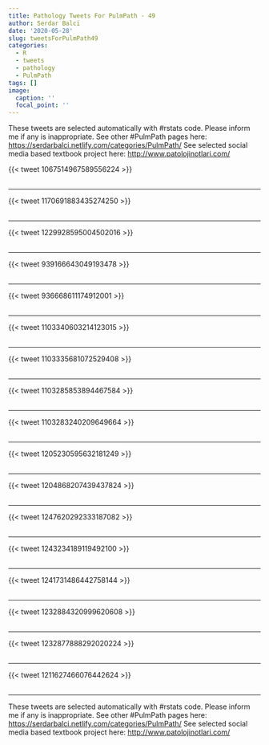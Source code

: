 ```yaml
---
title: Pathology Tweets For PulmPath - 49
author: Serdar Balci
date: '2020-05-28'
slug: tweetsForPulmPath49
categories:
  - R
  - tweets
  - pathology
  - PulmPath
tags: []
image:
  caption: ''
  focal_point: ''
---
```



These tweets are selected automatically with #rstats code. Please inform me if any is inappropriate.
See other #PulmPath pages here: https://serdarbalci.netlify.com/categories/PulmPath/ 
See selected social media based textbook project here: http://www.patolojinotlari.com/

{{< tweet 1067514967589556224 >}}
<br>
<br>
<hr>
{{< tweet 1170691883435274250 >}}
<br>
<br>
<hr>
{{< tweet 1229928595004502016 >}}
<br>
<br>
<hr>
{{< tweet 939166643049193478 >}}
<br>
<br>
<hr>
{{< tweet 936668611174912001 >}}
<br>
<br>
<hr>
{{< tweet 1103340603214123015 >}}
<br>
<br>
<hr>
{{< tweet 1103335681072529408 >}}
<br>
<br>
<hr>
{{< tweet 1103285853894467584 >}}
<br>
<br>
<hr>
{{< tweet 1103283240209649664 >}}
<br>
<br>
<hr>
{{< tweet 1205230595632181249 >}}
<br>
<br>
<hr>
{{< tweet 1204868207439437824 >}}
<br>
<br>
<hr>
{{< tweet 1247620292333187082 >}}
<br>
<br>
<hr>
{{< tweet 1243234189119492100 >}}
<br>
<br>
<hr>
{{< tweet 1241731486442758144 >}}
<br>
<br>
<hr>
{{< tweet 1232884320999620608 >}}
<br>
<br>
<hr>
{{< tweet 1232877888292020224 >}}
<br>
<br>
<hr>
{{< tweet 1211627466076442624 >}}
<br>
<br>
<hr>


These tweets are selected automatically with #rstats code. Please inform me if any is inappropriate.
See other #PulmPath pages here: https://serdarbalci.netlify.com/categories/PulmPath/ 
See selected social media based textbook project here: http://www.patolojinotlari.com/
